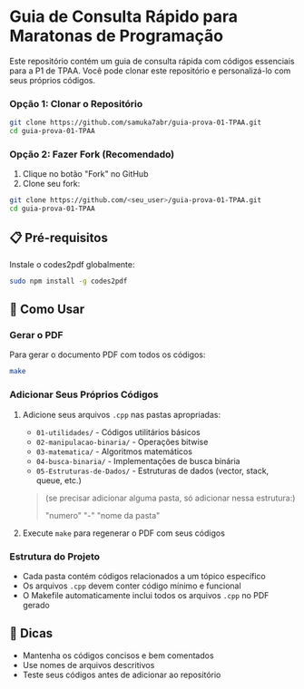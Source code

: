 # Guia de Consulta Rápido para Maratonas de Programação

Este repositório contém um guia de consulta rápida com códigos essenciais para a P1 de TPAA. Você pode clonar este repositório e personalizá-lo com seus próprios códigos.

### Opção 1: Clonar o Repositório
```bash
git clone https://github.com/samuka7abr/guia-prova-01-TPAA.git
cd guia-prova-01-TPAA
```

### Opção 2: Fazer Fork (Recomendado)
1. Clique no botão "Fork" no GitHub
2. Clone seu fork:
```bash
git clone https://github.com/<seu_user>/guia-prova-01-TPAA.git
cd guia-prova-01-TPAA
```

## 📋 Pré-requisitos

Instale o codes2pdf globalmente:
```bash
sudo npm install -g codes2pdf
```

## 📖 Como Usar

### Gerar o PDF
Para gerar o documento PDF com todos os códigos:
```bash
make
```

### Adicionar Seus Próprios Códigos
1. Adicione seus arquivos `.cpp` nas pastas apropriadas:
   - `01-utilidades/` - Códigos utilitários básicos
   - `02-manipulacao-binaria/` - Operações bitwise
   - `03-matematica/` - Algoritmos matemáticos
   - `04-busca-binaria/` - Implementações de busca binária
   - `05-Estruturas-de-Dados/` - Estruturas de dados (vector, stack, queue, etc.)
    > (se precisar adicionar alguma pasta, só adicionar nessa estrutura:)
    >
    > "numero" "-" "nome da pasta"

2. Execute `make` para regenerar o PDF com seus códigos

### Estrutura do Projeto
- Cada pasta contém códigos relacionados a um tópico específico
- Os arquivos `.cpp` devem conter código mínimo e funcional
- O Makefile automaticamente inclui todos os arquivos `.cpp` no PDF gerado

## 📝 Dicas
- Mantenha os códigos concisos e bem comentados
- Use nomes de arquivos descritivos
- Teste seus códigos antes de adicionar ao repositório

